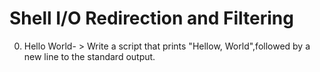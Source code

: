 # Shell I/O Redirection and Filtering
0. Hello World- > Write a script that prints "Hellow, World",followed by a new line to the standard output.